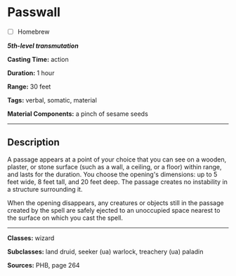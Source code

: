 # Passwall

- [ ] Homebrew

***5th-level transmutation***

**Casting Time:** action

**Duration:** 1 hour

**Range:** 30 feet

**Tags:** verbal, somatic, material

**Material Components:** a pinch of sesame seeds

---

## Description
A passage appears at a point of your choice that you can see on a wooden, plaster, or stone surface (such as a wall, a ceiling, or a floor) within range, and lasts for the duration.
You choose the opening's dimensions: up to 5 feet wide, 8 feet tall, and 20 feet deep.
The passage creates no instability in a structure surrounding it.

When the opening disappears, any creatures or objects still in the passage created by the spell are safely ejected to an unoccupied space nearest to the surface on which you cast the spell.

---

**Classes:** wizard

**Subclasses:** land druid, seeker (ua) warlock, treachery (ua) paladin

**Sources:** PHB, page 264
